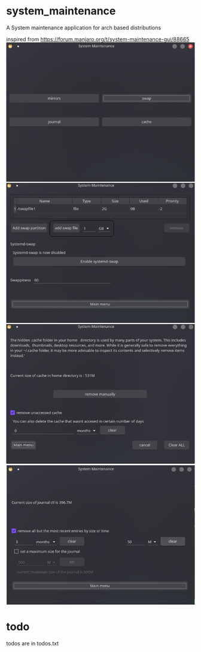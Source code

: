 # system_maintenance
A System maintenance application for arch based distributions

inspired from https://forum.manjaro.org/t/system-maintenance-gui/88665
![Screenshot of menu](/screenshots/menu.png)
![Screenshot of swap](/screenshots/swap.png)
![Screenshot of cache](/screenshots/cache.png)
![Screenshot of journal](/screenshots/journal.png)

# todo
todos are in todos.txt

